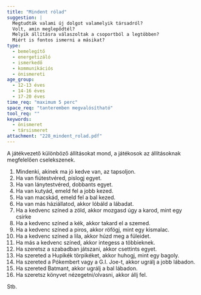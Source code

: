 ```yaml
---
title: "Mindent rólad"
suggestion: | 
  Megtudták valami új dolgot valamelyik társadról?
  Volt, amin meglepődtél?  
  Melyik állításra válaszoltak a csoportból a legtöbben?
  Miért is fontos ismerni a másikat?
type:
  - bemelegítő
  - energetizáló
  - ismerkedő
  - kommunikációs
  - önismereti
age_group:
  - 12-13 éves
  - 14-16 éves
  - 17-20 éves
time_req: "maximum 5 perc"
space_req: "tanteremben megvalósítható"
tool_req: ""
keywords: 
  - önismeret
  - társismeret
attachment: "228_mindent_rolad.pdf"
---
```


A játékvezető különböző állításokat mond, a játékosok az állításoknak megfelelően cselekszenek.

1. Mindenki, akinek ma jó kedve van, az tapsoljon.
2. Ha van fiútestvéred, pislogj egyet.
3. Ha van lánytestvéred, dobbants egyet.
4. Ha van kutyád, emeld fel a jobb kezed.
5. Ha van macskád, emeld fel a bal kezed.
6. Ha van más háziállatod, akkor lóbáld a lábadat.
7. Ha a kedvenc színed a zöld, akkor mozgasd úgy a karod, mint egy csirke
8. Ha a kedvenc színed a kék, akkor takard el a szemed.
9. Ha a kedvenc színed a piros, akkor röfögj, mint egy kismalac.
10. Ha a kedvenc színed a lila, akkor húzd meg a füleidet.
11. Ha más a kedvenc színed, akkor integess a többieknek.
12. Ha szeretsz a szabadban játszani, akkor csettints egyet.
13. Ha szereted a Hupikék törpikéket, akkor huhogj, mint egy bagoly.
14. Ha szereted a Pókembert vagy a G.I. Joe-t, akkor ugrálj a jobb lábadon.
15. Ha szereted Batmant, akkor ugrálj a bal lábadon.
16. Ha szeretsz könyvet nézegetni/olvasni, akkor állj fel.

Stb.
  
  
